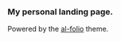 ### My personal landing page.


Powered by the <a href="https://github.com/alshedivat/al-folio">al-folio</a> theme.
